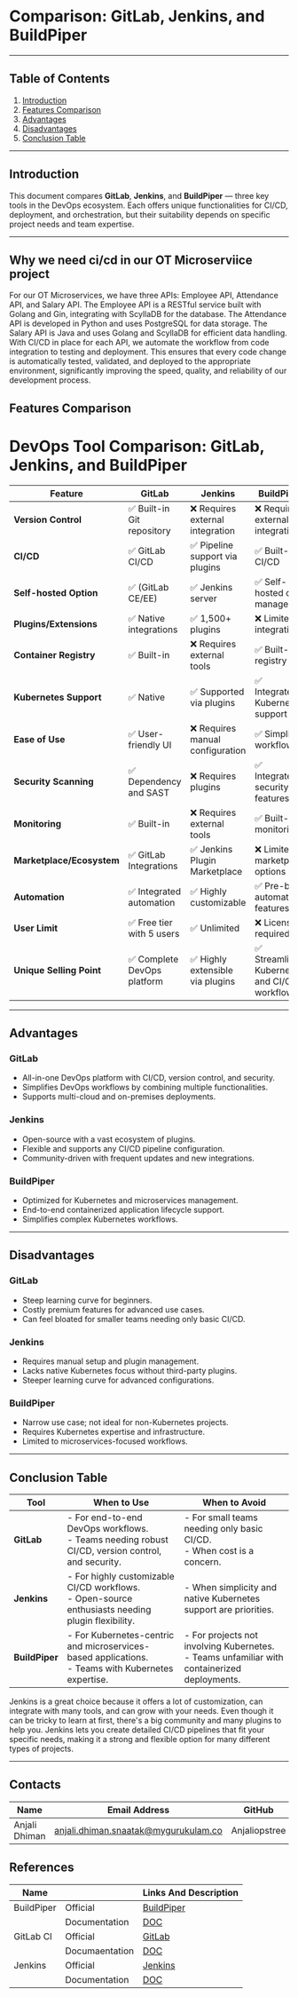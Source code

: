 # Comparison: GitLab, Jenkins, and BuildPiper  

---

## Table of Contents  
1. [Introduction](#introduction)  
2. [Features Comparison](#features-comparison)  
3. [Advantages](#advantages)  
4. [Disadvantages](#disadvantages)  
5. [Conclusion Table](#conclusion-table)  

---

## Introduction  
This document compares **GitLab**, **Jenkins**, and **BuildPiper** — three key tools in the DevOps ecosystem. Each offers unique functionalities for CI/CD, deployment, and orchestration, but their suitability depends on specific project needs and team expertise.

---
## Why we need ci/cd in our OT Microserviice project

For our OT Microservices, we have three APIs: Employee API, Attendance API, and Salary API. The Employee API is a RESTful service built with Golang and Gin, integrating with ScyllaDB for the database. The Attendance API is developed in Python and uses PostgreSQL for data storage. The Salary API is Java and uses Golang and ScyllaDB for efficient data handling. With CI/CD in place for each API, we automate the workflow from code integration to testing and deployment. This ensures that every code change is automatically tested, validated, and deployed to the appropriate environment, significantly improving the speed, quality, and reliability of our development process.

## Features Comparison  

# DevOps Tool Comparison: GitLab, Jenkins, and BuildPiper  

| **Feature**               | **GitLab**                          | **Jenkins**                      | **BuildPiper**                    |
|---------------------------|--------------------------------------|-----------------------------------|------------------------------------|
| **Version Control**       | ✅ Built-in Git repository          | ❌ Requires external integration | ❌ Requires external integration  |
| **CI/CD**                 | ✅ GitLab CI/CD                     | ✅ Pipeline support via plugins  | ✅ Built-in CI/CD                 |
| **Self-hosted Option**    | ✅ (GitLab CE/EE)                   | ✅ Jenkins server                | ✅ Self-hosted or managed         |
| **Plugins/Extensions**    | ✅ Native integrations              | ✅ 1,500+ plugins                | ❌ Limited integrations           |
| **Container Registry**    | ✅ Built-in                        | ❌ Requires external tools       | ✅ Built-in registry              |
| **Kubernetes Support**    | ✅ Native                          | ✅ Supported via plugins         | ✅ Integrated Kubernetes support  |
| **Ease of Use**           | ✅ User-friendly UI                | ❌ Requires manual configuration | ✅ Simplified workflows           |
| **Security Scanning**     | ✅ Dependency and SAST             | ❌ Requires plugins              | ✅ Integrated security features   |
| **Monitoring**            | ✅ Built-in                        | ❌ Requires external tools       | ✅ Built-in monitoring            |
| **Marketplace/Ecosystem** | ✅ GitLab Integrations             | ✅ Jenkins Plugin Marketplace    | ❌ Limited marketplace options    |
| **Automation**            | ✅ Integrated automation           | ✅ Highly customizable           | ✅ Pre-built automation features  |
| **User Limit**            | ✅ Free tier with 5 users          | ✅ Unlimited                    | ❌ Licensing required             |
| **Unique Selling Point**  | ✅ Complete DevOps platform         | ✅ Highly extensible via plugins | ✅ Streamlined Kubernetes and CI/CD workflows |


---

## Advantages  

### GitLab  
- All-in-one DevOps platform with CI/CD, version control, and security.  
- Simplifies DevOps workflows by combining multiple functionalities.  
- Supports multi-cloud and on-premises deployments.  

### Jenkins  
- Open-source with a vast ecosystem of plugins.  
- Flexible and supports any CI/CD pipeline configuration.  
- Community-driven with frequent updates and new integrations.  

### BuildPiper  
- Optimized for Kubernetes and microservices management.  
- End-to-end containerized application lifecycle support.  
- Simplifies complex Kubernetes workflows.  

---

## Disadvantages  

### GitLab  
- Steep learning curve for beginners.  
- Costly premium features for advanced use cases.  
- Can feel bloated for smaller teams needing only basic CI/CD.  

### Jenkins  
- Requires manual setup and plugin management.  
- Lacks native Kubernetes focus without third-party plugins.  
- Steeper learning curve for advanced configurations.  

### BuildPiper  
- Narrow use case; not ideal for non-Kubernetes projects.  
- Requires Kubernetes expertise and infrastructure.  
- Limited to microservices-focused workflows.  

---

## Conclusion Table  

| **Tool**        | **When to Use**                                                                                    | **When to Avoid**                                                                                   |
|------------------|---------------------------------------------------------------------------------------------------|-----------------------------------------------------------------------------------------------------|
| **GitLab**       | - For end-to-end DevOps workflows. <br> - Teams needing robust CI/CD, version control, and security.| - For small teams needing only basic CI/CD.<br> - When cost is a concern.                          |
| **Jenkins**      | - For highly customizable CI/CD workflows. <br> - Open-source enthusiasts needing plugin flexibility.| - When simplicity and native Kubernetes support are priorities.                                    |
| **BuildPiper**   | - For Kubernetes-centric and microservices-based applications. <br> - Teams with Kubernetes expertise.| - For projects not involving Kubernetes.<br> - Teams unfamiliar with containerized deployments.   |

Jenkins is a great choice because it offers a lot of customization, can integrate with many tools, and can grow with your needs. Even though it can be tricky to learn at first, there's a big community and many plugins to help you. Jenkins lets you create detailed CI/CD pipelines that fit your specific needs, making it a strong and flexible option for many different types of projects.

---

## Contacts

| Name| Email Address      | GitHub | URL |
|-----|--------------------------|----------|---------|
| Anjali Dhiman | anjali.dhiman.snaatak@mygurukulam.co |  Anjaliopstree  |  https://github.com/Anjaliopstree  |

## References

|    Name       |       |          Links And Description                                   |
|-------------|--------|---------------------------------------------|
|BuildPiper | Official | [BuildPiper](https://buildpiper.io/) |  
|           |Documentation | [DOC](https://github.com/avengers-p11/Documentation/blob/main/Application%20CI%20Design/CI%20Orchestration%20tools/Feature%20document%20of%20Buildpiper/README.md)                          |
|GitLab CI | Official | [GitLab](https://about.gitlab.com/stages-devops-lifecycle/continuous-integration/) |
|          | Documaentation | [DOC](https://github.com/avengers-p11/Documentation/blob/main/Application%20CI%20Design/CI%20Orchestration%20tools/Feature%20document%20of%20GitLab/README.md)                               |
|Jenkins | Official | [Jenkins](https://www.jenkins.io/) |
|          | Documentation | [DOC](https://github.com/avengers-p11/Documentation/blob/main/Application%20CI%20Design/CI%20Orchestration%20tools/Feature%20document%20of%20Jenkins/README.md) |
